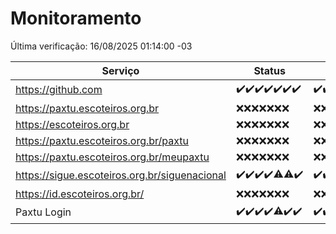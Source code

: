 # Monitoramento

Última verificação: 16/08/2025 01:14:00 -03

|Serviço|Status|Últimas 24h|
|---|---|---|
|https://github.com|<span title="2025-08-09: OK=23">✔️</span><span title="2025-08-10: OK=22">✔️</span><span title="2025-08-11: OK=22">✔️</span><span title="2025-08-12: OK=23">✔️</span><span title="2025-08-13: OK=23">✔️</span><span title="2025-08-14: OK=23">✔️</span><span title="2025-08-15: OK=3">✔️</span>|<span title="15/08/2025 01:21:00 -03 : 200">✔️</span><span title="15/08/2025 02:11:00 -03 : 200">✔️</span><span title="15/08/2025 03:15:00 -03 : 200">✔️</span><span title="15/08/2025 04:11:00 -03 : 200">✔️</span><span title="15/08/2025 05:13:00 -03 : 200">✔️</span><span title="15/08/2025 06:10:00 -03 : 200">✔️</span><span title="15/08/2025 07:10:00 -03 : 200">✔️</span><span title="15/08/2025 08:08:00 -03 : 200">✔️</span><span title="15/08/2025 09:18:00 -03 : 200">✔️</span><span title="15/08/2025 10:23:00 -03 : 200">✔️</span><span title="15/08/2025 11:09:00 -03 : 200">✔️</span><span title="15/08/2025 12:09:00 -03 : 200">✔️</span><span title="15/08/2025 13:11:00 -03 : 200">✔️</span><span title="15/08/2025 14:08:00 -03 : 200">✔️</span><span title="15/08/2025 15:14:00 -03 : 200">✔️</span><span title="15/08/2025 16:07:00 -03 : 200">✔️</span><span title="15/08/2025 17:10:00 -03 : 200">✔️</span><span title="15/08/2025 18:08:00 -03 : 200">✔️</span><span title="15/08/2025 19:09:00 -03 : 200">✔️</span><span title="15/08/2025 20:09:00 -03 : 200">✔️</span><span title="15/08/2025 21:47:00 -03 : 200">✔️</span><span title="15/08/2025 23:28:00 -03 : 200">✔️</span><span title="16/08/2025 00:39:00 -03 : 200">✔️</span><span title="16/08/2025 01:14:00 -03 : 200">✔️</span>|
|https://paxtu.escoteiros.org.br|<span title="2025-08-09: Falhas=23">❌</span><span title="2025-08-10: Falhas=22">❌</span><span title="2025-08-11: Falhas=22">❌</span><span title="2025-08-12: Falhas=23">❌</span><span title="2025-08-13: Falhas=23">❌</span><span title="2025-08-14: Falhas=23">❌</span><span title="2025-08-15: Falhas=3">❌</span>|<span title="15/08/2025 01:21:00 -03 : 403">❌</span><span title="15/08/2025 02:11:00 -03 : 403">❌</span><span title="15/08/2025 03:15:00 -03 : 403">❌</span><span title="15/08/2025 04:11:00 -03 : 403">❌</span><span title="15/08/2025 05:13:00 -03 : 403">❌</span><span title="15/08/2025 06:10:00 -03 : 403">❌</span><span title="15/08/2025 07:10:00 -03 : 403">❌</span><span title="15/08/2025 08:08:00 -03 : 403">❌</span><span title="15/08/2025 09:18:00 -03 : 403">❌</span><span title="15/08/2025 10:23:00 -03 : 403">❌</span><span title="15/08/2025 11:09:00 -03 : 403">❌</span><span title="15/08/2025 12:09:00 -03 : 403">❌</span><span title="15/08/2025 13:11:00 -03 : 403">❌</span><span title="15/08/2025 14:08:00 -03 : 403">❌</span><span title="15/08/2025 15:14:00 -03 : 403">❌</span><span title="15/08/2025 16:07:00 -03 : 403">❌</span><span title="15/08/2025 17:10:00 -03 : 403">❌</span><span title="15/08/2025 18:08:00 -03 : 403">❌</span><span title="15/08/2025 19:09:00 -03 : 403">❌</span><span title="15/08/2025 20:09:00 -03 : 403">❌</span><span title="15/08/2025 21:47:00 -03 : 403">❌</span><span title="15/08/2025 23:28:00 -03 : 403">❌</span><span title="16/08/2025 00:39:00 -03 : 403">❌</span><span title="16/08/2025 01:14:00 -03 : 403">❌</span>|
|https://escoteiros.org.br|<span title="2025-08-09: Falhas=23">❌</span><span title="2025-08-10: Falhas=22">❌</span><span title="2025-08-11: Falhas=22">❌</span><span title="2025-08-12: Falhas=23">❌</span><span title="2025-08-13: Falhas=23">❌</span><span title="2025-08-14: Falhas=23">❌</span><span title="2025-08-15: Falhas=3">❌</span>|<span title="15/08/2025 01:21:00 -03 : 403">❌</span><span title="15/08/2025 02:11:00 -03 : 403">❌</span><span title="15/08/2025 03:15:00 -03 : 403">❌</span><span title="15/08/2025 04:11:00 -03 : 403">❌</span><span title="15/08/2025 05:13:00 -03 : 403">❌</span><span title="15/08/2025 06:10:00 -03 : 403">❌</span><span title="15/08/2025 07:10:00 -03 : 403">❌</span><span title="15/08/2025 08:08:00 -03 : 403">❌</span><span title="15/08/2025 09:18:00 -03 : 403">❌</span><span title="15/08/2025 10:23:00 -03 : 403">❌</span><span title="15/08/2025 11:09:00 -03 : 403">❌</span><span title="15/08/2025 12:09:00 -03 : 403">❌</span><span title="15/08/2025 13:11:00 -03 : 403">❌</span><span title="15/08/2025 14:08:00 -03 : 403">❌</span><span title="15/08/2025 15:14:00 -03 : 403">❌</span><span title="15/08/2025 16:07:00 -03 : 403">❌</span><span title="15/08/2025 17:10:00 -03 : 403">❌</span><span title="15/08/2025 18:08:00 -03 : 403">❌</span><span title="15/08/2025 19:09:00 -03 : 403">❌</span><span title="15/08/2025 20:09:00 -03 : 403">❌</span><span title="15/08/2025 21:47:00 -03 : 403">❌</span><span title="15/08/2025 23:28:00 -03 : 403">❌</span><span title="16/08/2025 00:39:00 -03 : 403">❌</span><span title="16/08/2025 01:14:00 -03 : 403">❌</span>|
|https://paxtu.escoteiros.org.br/paxtu|<span title="2025-08-09: Falhas=23">❌</span><span title="2025-08-10: Falhas=22">❌</span><span title="2025-08-11: Falhas=22">❌</span><span title="2025-08-12: Falhas=23">❌</span><span title="2025-08-13: Falhas=23">❌</span><span title="2025-08-14: Falhas=23">❌</span><span title="2025-08-15: Falhas=3">❌</span>|<span title="15/08/2025 01:21:00 -03 : 403">❌</span><span title="15/08/2025 02:11:00 -03 : 403">❌</span><span title="15/08/2025 03:15:00 -03 : 403">❌</span><span title="15/08/2025 04:11:00 -03 : 403">❌</span><span title="15/08/2025 05:13:00 -03 : 403">❌</span><span title="15/08/2025 06:10:00 -03 : 403">❌</span><span title="15/08/2025 07:10:00 -03 : 403">❌</span><span title="15/08/2025 08:08:00 -03 : 403">❌</span><span title="15/08/2025 09:18:00 -03 : 403">❌</span><span title="15/08/2025 10:23:00 -03 : 403">❌</span><span title="15/08/2025 11:09:00 -03 : 403">❌</span><span title="15/08/2025 12:09:00 -03 : 403">❌</span><span title="15/08/2025 13:11:00 -03 : 403">❌</span><span title="15/08/2025 14:08:00 -03 : 403">❌</span><span title="15/08/2025 15:14:00 -03 : 403">❌</span><span title="15/08/2025 16:07:00 -03 : 403">❌</span><span title="15/08/2025 17:10:00 -03 : 403">❌</span><span title="15/08/2025 18:08:00 -03 : 403">❌</span><span title="15/08/2025 19:09:00 -03 : 403">❌</span><span title="15/08/2025 20:09:00 -03 : 403">❌</span><span title="15/08/2025 21:47:00 -03 : 403">❌</span><span title="15/08/2025 23:28:00 -03 : 403">❌</span><span title="16/08/2025 00:39:00 -03 : 403">❌</span><span title="16/08/2025 01:14:00 -03 : 403">❌</span>|
|https://paxtu.escoteiros.org.br/meupaxtu|<span title="2025-08-09: Falhas=23">❌</span><span title="2025-08-10: Falhas=22">❌</span><span title="2025-08-11: Falhas=22">❌</span><span title="2025-08-12: Falhas=23">❌</span><span title="2025-08-13: Falhas=23">❌</span><span title="2025-08-14: Falhas=23">❌</span><span title="2025-08-15: Falhas=3">❌</span>|<span title="15/08/2025 01:21:00 -03 : 403">❌</span><span title="15/08/2025 02:11:00 -03 : 403">❌</span><span title="15/08/2025 03:15:00 -03 : 403">❌</span><span title="15/08/2025 04:11:00 -03 : 403">❌</span><span title="15/08/2025 05:13:00 -03 : 403">❌</span><span title="15/08/2025 06:10:00 -03 : 403">❌</span><span title="15/08/2025 07:10:00 -03 : 403">❌</span><span title="15/08/2025 08:08:00 -03 : 403">❌</span><span title="15/08/2025 09:18:00 -03 : 403">❌</span><span title="15/08/2025 10:23:00 -03 : 403">❌</span><span title="15/08/2025 11:09:00 -03 : 403">❌</span><span title="15/08/2025 12:09:00 -03 : 403">❌</span><span title="15/08/2025 13:11:00 -03 : 403">❌</span><span title="15/08/2025 14:08:00 -03 : 403">❌</span><span title="15/08/2025 15:14:00 -03 : 403">❌</span><span title="15/08/2025 16:07:00 -03 : 403">❌</span><span title="15/08/2025 17:10:00 -03 : 403">❌</span><span title="15/08/2025 18:08:00 -03 : 403">❌</span><span title="15/08/2025 19:09:00 -03 : 403">❌</span><span title="15/08/2025 20:09:00 -03 : 403">❌</span><span title="15/08/2025 21:47:00 -03 : 403">❌</span><span title="15/08/2025 23:28:00 -03 : 403">❌</span><span title="16/08/2025 00:39:00 -03 : 403">❌</span><span title="16/08/2025 01:14:00 -03 : 403">❌</span>|
|https://sigue.escoteiros.org.br/siguenacional|<span title="2025-08-09: OK=23">✔️</span><span title="2025-08-10: OK=22">✔️</span><span title="2025-08-11: OK=22">✔️</span><span title="2025-08-12: OK=23">✔️</span><span title="2025-08-13: OK=22, Falhas=1">⚠️</span><span title="2025-08-14: OK=22, Falhas=1">⚠️</span><span title="2025-08-15: OK=3">✔️</span>|<span title="15/08/2025 01:21:00 -03 : 200">✔️</span><span title="15/08/2025 02:11:00 -03 : 200">✔️</span><span title="15/08/2025 03:15:00 -03 : 200">✔️</span><span title="15/08/2025 04:11:00 -03 : 200">✔️</span><span title="15/08/2025 05:13:00 -03 : 200">✔️</span><span title="15/08/2025 06:10:00 -03 : 200">✔️</span><span title="15/08/2025 07:10:00 -03 : 200">✔️</span><span title="15/08/2025 08:08:00 -03 : 502">❌</span><span title="15/08/2025 09:18:00 -03 : 200">✔️</span><span title="15/08/2025 10:23:00 -03 : 200">✔️</span><span title="15/08/2025 11:09:00 -03 : 200">✔️</span><span title="15/08/2025 12:09:00 -03 : 200">✔️</span><span title="15/08/2025 13:11:00 -03 : 200">✔️</span><span title="15/08/2025 14:08:00 -03 : 200">✔️</span><span title="15/08/2025 15:14:00 -03 : 200">✔️</span><span title="15/08/2025 16:07:00 -03 : 200">✔️</span><span title="15/08/2025 17:10:00 -03 : 200">✔️</span><span title="15/08/2025 18:08:00 -03 : 200">✔️</span><span title="15/08/2025 19:09:00 -03 : 200">✔️</span><span title="15/08/2025 20:09:00 -03 : 200">✔️</span><span title="15/08/2025 21:47:00 -03 : 200">✔️</span><span title="15/08/2025 23:28:00 -03 : 200">✔️</span><span title="16/08/2025 00:39:00 -03 : 200">✔️</span><span title="16/08/2025 01:14:00 -03 : 200">✔️</span>|
|https://id.escoteiros.org.br/|<span title="2025-08-09: Falhas=23">❌</span><span title="2025-08-10: Falhas=22">❌</span><span title="2025-08-11: Falhas=22">❌</span><span title="2025-08-12: Falhas=23">❌</span><span title="2025-08-13: Falhas=23">❌</span><span title="2025-08-14: Falhas=23">❌</span><span title="2025-08-15: Falhas=3">❌</span>|<span title="15/08/2025 01:21:00 -03 : 403">❌</span><span title="15/08/2025 02:11:00 -03 : 403">❌</span><span title="15/08/2025 03:15:00 -03 : 403">❌</span><span title="15/08/2025 04:11:00 -03 : 403">❌</span><span title="15/08/2025 05:14:00 -03 : 403">❌</span><span title="15/08/2025 06:10:00 -03 : 403">❌</span><span title="15/08/2025 07:10:00 -03 : 403">❌</span><span title="15/08/2025 08:08:00 -03 : 403">❌</span><span title="15/08/2025 09:18:00 -03 : 403">❌</span><span title="15/08/2025 10:23:00 -03 : 403">❌</span><span title="15/08/2025 11:09:00 -03 : 403">❌</span><span title="15/08/2025 12:09:00 -03 : 403">❌</span><span title="15/08/2025 13:11:00 -03 : 403">❌</span><span title="15/08/2025 14:08:00 -03 : 403">❌</span><span title="15/08/2025 15:14:00 -03 : 403">❌</span><span title="15/08/2025 16:07:00 -03 : 403">❌</span><span title="15/08/2025 17:10:00 -03 : 403">❌</span><span title="15/08/2025 18:08:00 -03 : 403">❌</span><span title="15/08/2025 19:09:00 -03 : 403">❌</span><span title="15/08/2025 20:09:00 -03 : 403">❌</span><span title="15/08/2025 21:47:00 -03 : 403">❌</span><span title="15/08/2025 23:28:00 -03 : 403">❌</span><span title="16/08/2025 00:39:00 -03 : 403">❌</span><span title="16/08/2025 01:14:00 -03 : 403">❌</span>|
|Paxtu Login|<span title="2025-08-09: OK=23">✔️</span><span title="2025-08-10: OK=22">✔️</span><span title="2025-08-11: OK=22">✔️</span><span title="2025-08-12: OK=23">✔️</span><span title="2025-08-13: OK=22, Falhas=1">⚠️</span><span title="2025-08-14: OK=23">✔️</span><span title="2025-08-15: OK=3">✔️</span>|<span title="15/08/2025 01:21:00 -03 : 200">✔️</span><span title="15/08/2025 02:11:00 -03 : 200">✔️</span><span title="15/08/2025 03:15:00 -03 : 200">✔️</span><span title="15/08/2025 04:11:00 -03 : 200">✔️</span><span title="15/08/2025 05:14:00 -03 : 200">✔️</span><span title="15/08/2025 06:10:00 -03 : 200">✔️</span><span title="15/08/2025 07:10:00 -03 : 200">✔️</span><span title="15/08/2025 08:08:00 -03 : 502">❌</span><span title="15/08/2025 09:18:00 -03 : 200">✔️</span><span title="15/08/2025 10:23:00 -03 : 200">✔️</span><span title="15/08/2025 11:09:00 -03 : 200">✔️</span><span title="15/08/2025 12:09:00 -03 : 200">✔️</span><span title="15/08/2025 13:11:00 -03 : 200">✔️</span><span title="15/08/2025 14:08:00 -03 : 200">✔️</span><span title="15/08/2025 15:14:00 -03 : 200">✔️</span><span title="15/08/2025 16:07:00 -03 : 200">✔️</span><span title="15/08/2025 17:10:00 -03 : 200">✔️</span><span title="15/08/2025 18:08:00 -03 : 200">✔️</span><span title="15/08/2025 19:09:00 -03 : 200">✔️</span><span title="15/08/2025 20:09:00 -03 : 200">✔️</span><span title="15/08/2025 21:47:00 -03 : 200">✔️</span><span title="15/08/2025 23:28:00 -03 : 200">✔️</span><span title="16/08/2025 00:39:00 -03 : 200">✔️</span><span title="16/08/2025 01:14:00 -03 : 200">✔️</span>|
